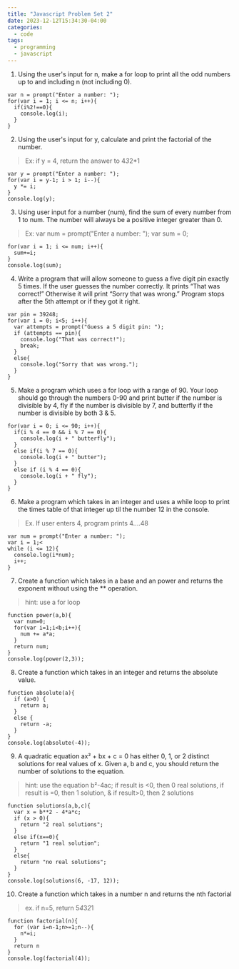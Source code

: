 ```yaml
---
title: "Javascript Problem Set 2"
date: 2023-12-12T15:34:30-04:00
categories:
  - code
tags:
  - programming
  - javascript
---
```


1. Using the user's input for n, make a for loop to print all the odd numbers up to and including n (not including 0).
```
var n = prompt("Enter a number: ");
for(var i = 1; i <= n; i++){
  if(i%2!==0){
    console.log(i);
  }
}
```
2. Using the user's input for y, calculate and print the factorial of the number.
> Ex: if y = 4, return the answer to 4*3*2*1 
```
var y = prompt("Enter a number: ");
for(var i = y-1; i > 1; i--){
  y *= i;
}
console.log(y);
```

3. Using user input for a number (num), find the sum of every number from 1 to num. The number will always be a positive integer greater than 0.
> Ex:
var num = prompt("Enter a number: ");
var sum = 0;
```
for(var i = 1; i <= num; i++){
  sum+=i;
}
console.log(sum);
```

4. Write a program that will allow someone to guess a five digit pin exactly 5 times. If the user guesses the number correctly. It prints “That was correct!” Otherwise it will print “Sorry that was wrong.” Program stops after the 5th attempt or if they got it right.
```
var pin = 39248;
for(var i = 0; i<5; i++){
  var attempts = prompt("Guess a 5 digit pin: ");
  if (attempts == pin){
    console.log("That was correct!");
    break;
  }
  else{
    console.log("Sorry that was wrong.");
  }
}
```

5. Make a program which uses a for loop with a range of 90. Your loop should go through the numbers 0-90 and print butter if the number is divisible by 4, fly if the number is divisible by 7, and butterfly if the number is divisible by both 3 & 5.
```
for(var i = 0; i <= 90; i++){
  if(i % 4 == 0 && i % 7 == 0){
    console.log(i + " butterfly");
  }
  else if(i % 7 == 0){
    console.log(i + " butter");
  }
  else if (i % 4 == 0){
    console.log(i + " fly");
  }
}
```

6. Make a program which takes in an integer and uses a while loop to print the times table of that integer up til the number 12 in the console.
> Ex. If user enters 4, program prints 4....48
```
var num = prompt("Enter a number: ");
var i = 1;<
while (i <= 12){
  console.log(i*num);
  i++;
} 
```

7. Create a function which takes in a base and an power and returns the exponent without using the ** operation. 
> hint: use a for loop
```
function power(a,b){
  var num=0;
  for(var i=1;i<b;i++){
    num += a*a;
  }
  return num;
}
console.log(power(2,3));
```

8. Create a function which takes in an integer and returns the absolute value.
```
function absolute(a){
  if (a>0) {
    return a;
  }
  else {
    return -a;
  }
}
console.log(absolute(-4));
```

9.  A quadratic equation ax² + bx + c = 0 has either 0, 1, or 2 distinct solutions for real values of x. Given a, b and c, you should return the number of solutions to the equation.
> hint: use the equation b²-4ac; if result is <0, then 0 real solutions, if result is =0, then 1 solution, & if result>0, then 2 solutions
```
function solutions(a,b,c){
  var x = b**2 - 4*a*c;
  if (x > 0){
    return "2 real solutions";
  }
  else if(x==0){
    return "1 real solution";
  }
  else{
    return "no real solutions";
  }
}
console.log(solutions(6, -17, 12));
```

10.  Create a function which takes in a number n and returns the nth factorial 
> ex. if n=5, return 5*4*3*2*1
```
function factorial(n){
  for (var i=n-1;n>=1;n--){
    n*=i;
  }
  return n
}
console.log(factorial(4));
```